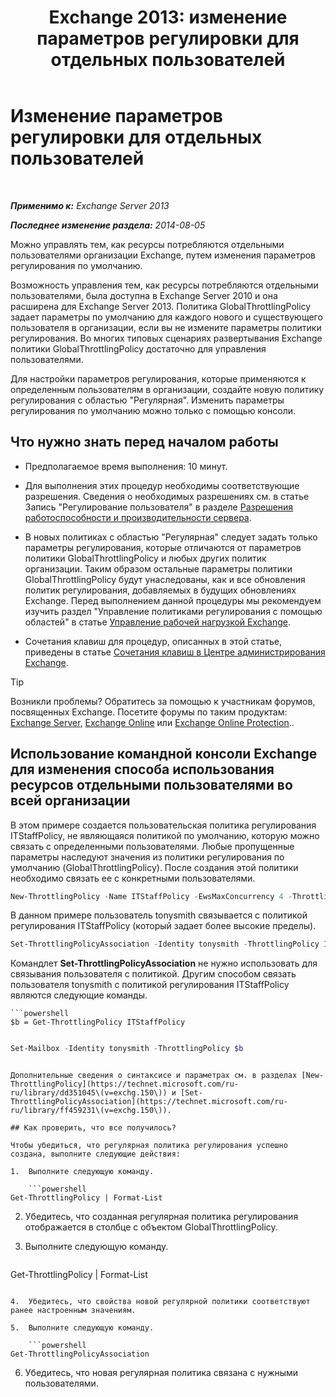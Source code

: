 ﻿---
title: 'Exchange 2013: изменение параметров регулировки для отдельных пользователей'
TOCTitle: Изменение параметров регулировки для отдельных пользователей
ms:assetid: c5f834d6-189d-485e-9800-5e0066815ecf
ms:mtpsurl: https://technet.microsoft.com/ru-ru/library/JJ863577(v=EXCHG.150)
ms:contentKeyID: 50556482
ms.date: 04/30/2018
mtps_version: v=EXCHG.150
ms.translationtype: HT
---

# Изменение параметров регулировки для отдельных пользователей

 

_**Применимо к:** Exchange Server 2013_

_**Последнее изменение раздела:** 2014-08-05_

Можно управлять тем, как ресурсы потребляются отдельными пользователями организации Exchange, путем изменения параметров регулирования по умолчанию.

Возможность управления тем, как ресурсы потребляются отдельными пользователями, была доступна в Exchange Server 2010 и она расширена для Exchange Server 2013. Политика GlobalThrottlingPolicy задает параметры по умолчанию для каждого нового и существующего пользователя в организации, если вы не измените параметры политики регулирования. Во многих типовых сценариях развертывания Exchange политики GlobalThrottlingPolicy достаточно для управления пользователями.

Для настройки параметров регулирования, которые применяются к определенным пользователям в организации, создайте новую политику регулирования с областью "Регулярная". Изменить параметры регулирования по умолчанию можно только с помощью консоли.

## Что нужно знать перед началом работы

  - Предполагаемое время выполнения: 10 минут.

  - Для выполнения этих процедур необходимы соответствующие разрешения. Сведения о необходимых разрешениях см. в статье Запись "Регулирование пользователя" в разделе [Разрешения работоспособности и производительности сервера](server-health-and-performance-permissions-exchange-2013-help.md).

  - В новых политиках с областью "Регулярная" следует задать только параметры регулирования, которые отличаются от параметров политики GlobalThrottlingPolicy и любых других политик организации. Таким образом остальные параметры политики GlobalThrottlingPolicy будут унаследованы, как и все обновления политик регулирования, добавляемых в будущих обновлениях Exchange. Перед выполнением данной процедуры мы рекомендуем изучить раздел "Управление политиками регулирования с помощью областей" в статье [Управление рабочей нагрузкой Exchange](exchange-workload-management-exchange-2013-help.md).

  - Сочетания клавиш для процедур, описанных в этой статье, приведены в статье [Сочетания клавиш в Центре администрирования Exchange](keyboard-shortcuts-in-the-exchange-admin-center-exchange-online-protection-help.md).

> [!TIP]  
> Возникли проблемы? Обратитесь за помощью к участникам форумов, посвященных Exchange. Посетите форумы по таким продуктам: <a href="https://go.microsoft.com/fwlink/p/?linkid=60612">Exchange Server</a>, <a href="https://go.microsoft.com/fwlink/p/?linkid=267542">Exchange Online</a> или <a href="https://go.microsoft.com/fwlink/p/?linkid=285351">Exchange Online Protection</a>..


## Использование командной консоли Exchange для изменения способа использования ресурсов отдельными пользователями во всей организации

В этом примере создается пользовательская политика регулирования ITStaffPolicy, не являющаяся политикой по умолчанию, которую можно связать с определенными пользователями. Любые пропущенные параметры наследуют значения из политики регулирования по умолчанию (GlobalThrottlingPolicy). После создания этой политики необходимо связать ее с конкретными пользователями.

```powershell
New-ThrottlingPolicy -Name ITStaffPolicy -EwsMaxConcurrency 4 -ThrottlingPolicyScope Regular
```

В данном примере пользователь tonysmith связывается с политикой регулирования ITStaffPolicy (который задает более высокие пределы).

```powershell
Set-ThrottlingPolicyAssociation -Identity tonysmith -ThrottlingPolicy ITStaffPolicy
```

Командлет **Set-ThrottlingPolicyAssociation** не нужно использовать для связывания пользователя с политикой. Другим способом связать пользователя tonysmith с политикой регулирования ITStaffPolicy являются следующие команды.

```
```powershell
$b = Get-ThrottlingPolicy ITStaffPolicy
```
```
```
```powershell
Set-Mailbox -Identity tonysmith -ThrottlingPolicy $b
```
```   

Дополнительные сведения о синтаксисе и параметрах см. в разделах [New-ThrottlingPolicy](https://technet.microsoft.com/ru-ru/library/dd351045\(v=exchg.150\)) и [Set-ThrottlingPolicyAssociation](https://technet.microsoft.com/ru-ru/library/ff459231\(v=exchg.150\)).

## Как проверить, что все получилось?

Чтобы убедиться, что регулярная политика регулирования успешно создана, выполните следующие действия:

1.  Выполните следующую команду.
    
    ```powershell
Get-ThrottlingPolicy | Format-List
```

2.  Убедитесь, что созданная регулярная политика регулирования отображается в столбце с объектом GlobalThrottlingPolicy.

3.  Выполните следующую команду.
    
    ```powershell
Get-ThrottlingPolicy | Format-List
```

4.  Убедитесь, что свойства новой регулярной политики соответствуют ранее настроенным значениям.

5.  Выполните следующую команду.
    
    ```powershell
Get-ThrottlingPolicyAssociation
```

6.  Убедитесь, что новая регулярная политика связана с нужными пользователями.


